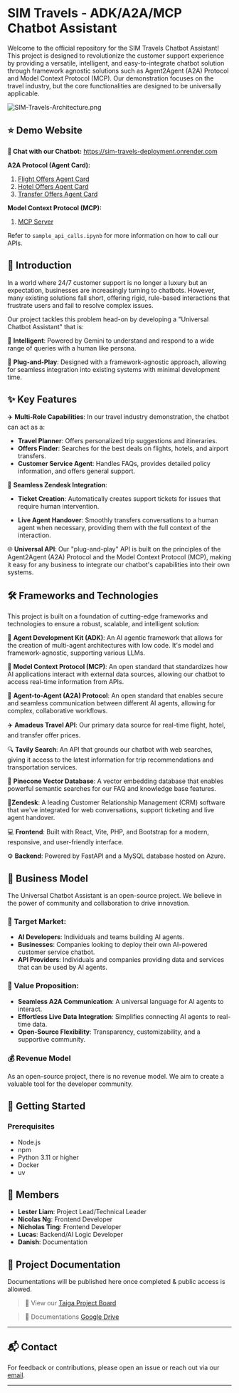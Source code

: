 # SIM Travels - ADK/A2A/MCP Chatbot Assistant
Welcome to the official repository for the SIM Travels Chatbot Assistant! This project is designed to revolutionize the customer support experience by providing a versatile, intelligent, and easy-to-integrate chatbot solution through framework agnostic solutions such as Agent2Agent (A2A) Protocol and Model Context Protocol (MCP). Our demonstration focuses on the travel industry, but the core functionalities are designed to be universally applicable.

![SIM-Travels-Architecture.png](https://i.ibb.co/ZpM3WQCL/SIM-Travels-Architecture.png)

## ⭐ Demo Website
**💬 Chat with our Chatbot:** https://sim-travels-deployment.onrender.com

**A2A Protocol (Agent Card):**
1. [Flight Offers Agent Card](https://a2a-agents-fyp-25-s2-33.lester-liam.cc/a2a/flight_offers_agent/.well-known/agent-card.json)
2. [Hotel Offers Agent Card](https://a2a-agents-fyp-25-s2-33.lester-liam.cc/a2a/hotel_offers_agent/.well-known/agent-card.json)
3. [Transfer Offers Agent Card](https://a2a-agents-fyp-25-s2-33.lester-liam.cc/a2a/transfer_offers_agent/.well-known/agent-card.json)

**Model Context Protocol (MCP):**
1. [MCP Server](https://mcp-fyp-25-s2-33.lester-liam.cc/mcp)


Refer to `sample_api_calls.ipynb` for more information on how to call our APIs.


## 🚀 Introduction
In a world where 24/7 customer support is no longer a luxury but an expectation, businesses are increasingly turning to chatbots. However, many existing solutions fall short, offering rigid, rule-based interactions that frustrate users and fail to resolve complex issues.

Our project tackles this problem head-on by developing a "Universal Chatbot Assistant" that is:

🧠 **Intelligent**: Powered by Gemini to understand and respond to a wide range of queries with a human like persona.

🔌 **Plug-and-Play**: Designed with a framework-agnostic approach, allowing for seamless integration into existing systems with minimal development time.


## ✨ Key Features

✈️ **Multi-Role Capabilities**: In our travel industry demonstration, the chatbot can act as a:

- **Travel Planner**: Offers personalized trip suggestions and itineraries.
- **Offers Finder**: Searches for the best deals on flights, hotels, and airport transfers.
- **Customer Service Agent**: Handles FAQs, provides detailed policy information, and offers general support.

🎫 **Seamless Zendesk Integration**:

- **Ticket Creation**: Automatically creates support tickets for issues that require human intervention.

- **Live Agent Handover**: Smoothly transfers conversations to a human agent when necessary, providing them with the full context of the interaction.

🌐 **Universal API**: Our "plug-and-play" API is built on the principles of the Agent2Agent (A2A) Protocol and the Model Context Protocol (MCP), making it easy for any business to integrate our chatbot's capabilities into their own systems.

## 🛠️ Frameworks and Technologies
This project is built on a foundation of cutting-edge frameworks and technologies to ensure a robust, scalable, and intelligent solution:

🤖 **Agent Development Kit (ADK)**: An AI agentic framework that allows for the creation of multi-agent architectures with low code. It's model and framework-agnostic, supporting various LLMs.

🔄 **Model Context Protocol (MCP)**: An open standard that standardizes how AI applications interact with external data sources, allowing our chatbot to access real-time information from APIs.

🤝 **Agent-to-Agent (A2A) Protocol**: An open standard that enables secure and seamless communication between different AI agents, allowing for complex, collaborative workflows.

✈️ **Amadeus Travel API**: Our primary data source for real-time flight, hotel, and transfer offer prices.

🔍 **Tavily Search**: An API that grounds our chatbot with web searches, giving it access to the latest information for trip recommendations and transportation services.

🧠 **Pinecone Vector Database**: A vector embedding database that enables powerful semantic searches for our FAQ and knowledge base features.

💬**Zendesk**: A leading Customer Relationship Management (CRM) software that we've integrated for web conversations, support ticketing and live agent handover.

💻 **Frontend**: Built with React, Vite, PHP, and Bootstrap for a modern, responsive, and user-friendly interface.

⚙️ **Backend**: Powered by FastAPI and a MySQL database hosted on Azure.

## 💼 Business Model
The Universal Chatbot Assistant is an open-source project. We believe in the power of community and collaboration to drive innovation.

### 🎯 Target Market:

- **AI Developers**: Individuals and teams building AI agents.
- **Businesses**: Companies looking to deploy their own AI-powered customer service chatbot.
- **API Providers**: Individuals and companies providing data and services that can be used by AI agents.

### 🌟 Value Proposition:

- **Seamless A2A Communication**: A universal language for AI agents to interact.
- **Effortless Live Data Integration**: Simplifies connecting AI agents to real-time data.
- **Open-Source Flexibility**: Transparency, customizability, and a supportive community.

### 💰 Revenue Model
As an open-source project, there is no revenue model. We aim to create a valuable tool for the developer community.

## 🚀 Getting Started

### Prerequisites
- Node.js
- npm
- Python 3.11 or higher
- Docker
- uv 

## 👥 Members

* **Lester Liam**: Project Lead/Technical Leader
* **Nicolas Ng**: Frontend Developer
* **Nicholas Ting**: Frontend Developer
* **Lucas**: Backend/AI Logic Developer
* **Danish**:  Documentation

## 📄 Project Documentation

Documentations will be published here once completed & public access is allowed.

> 🔗 View our [Taiga Project Board](https://tree.taiga.io/project/lesterl-sim2025q2-fyp-25-s2-33/timeline)

> 📄 Documentations [Google Drive](https://drive.google.com/drive/folders/178JME2NU7hRcL9coJ_2rx1pJpNe-je6I?usp=sharing)

---

## 📬 Contact

For feedback or contributions, please open an issue or reach out via our [email](mailto:FYP-25-S2-33@mail.com).

---
